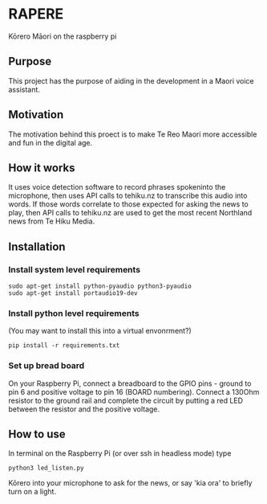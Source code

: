 # RAPERE

Kōrero Māori on the raspberry pi
## Purpose
This project has the purpose of aiding in the development in a Maori voice assistant.

## Motivation
The motivation behind this proect is to make Te Reo Maori more accessible and fun in the digital age.


## How it works
It uses voice detection software to record phrases spokeninto the microphone, then uses API calls to tehiku.nz to transcribe this audio into words.
If those words correlate to those expected for asking the news to play, then API calls to tehiku.nz are used to get the most recent Northland news from Te Hiku Media.


## Installation

### Install system level requirements
```
sudo apt-get install python-pyaudio python3-pyaudio
sudo apt-get install portaudio19-dev
```

### Install python level requirements

(You may want to install this into a virtual envonrment?)
```
pip install -r requirements.txt
```


### Set up bread board

On your Raspberry Pi, connect a breadboard to the GPIO pins - ground to pin 6 and positive voltage to pin 16 (BOARD numbering).
Connect a 130Ohm resistor to the ground rail and complete the circuit by putting a red LED between the resistor and the positive voltage. 


## How to use
In terminal on the Raspberry Pi (or over ssh in headless mode) type 
```
python3 led_listen.py
```
Kōrero into your microphone to ask for the news, or say 'kia ora' to briefly turn on a light.

